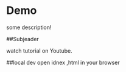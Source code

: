 # Demo
some description!



##Subjeader

watch tutorial on Youtube.

##local dev
open idnex ,html in your browser
